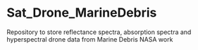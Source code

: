 # Sat_Drone_MarineDebris
Repository to store reflectance spectra, absorption spectra and hyperspectral drone data from Marine Debris NASA work
